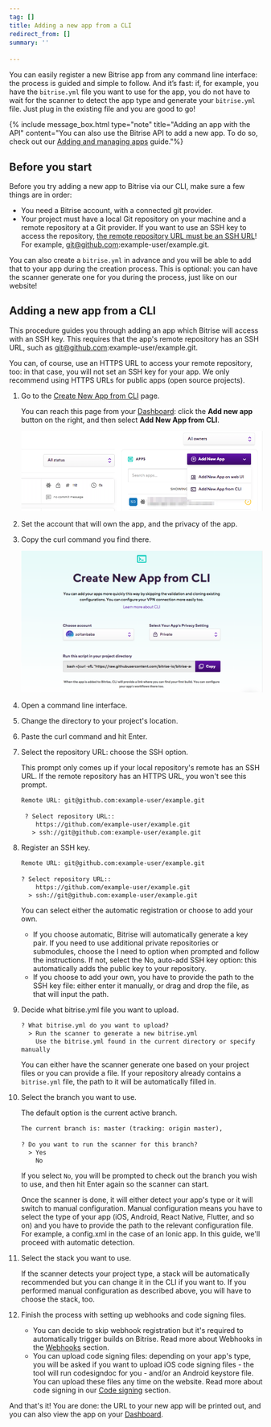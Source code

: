 ```yaml
---
tag: []
title: Adding a new app from a CLI
redirect_from: []
summary: ''

---
```

You can easily register a new Bitrise app from any command line interface: the process is guided and simple to follow. And it’s fast: if, for example, you have the `bitrise.yml` file you want to use for the app, you do not have to wait for the scanner to detect the app type and generate your `bitrise.yml` file. Just plug in the existing file and you are good to go!

{% include message_box.html type="note" title="Adding an app with the API" content="You can also use the Bitrise API to add a new app. To do so, check out our [Adding and managing apps](/api/adding-and-managing-apps/) guide."%}

## Before you start

Before you try adding a new app to Bitrise via our CLI, make sure a few things are in order:

* You need a Bitrise account, with a connected git provider.
* Your project must have a local Git repository on your machine and a remote repository at a Git provider. If you want to use an SSH key to access the repository, [the remote repository URL must be an SSH URL](https://help.github.com/en/articles/which-remote-url-should-i-use)! For example, git@github.com:example-user/example.git.

You can also create a `bitrise.yml` in advance and you will be able to add that to your app during the creation process. This is optional: you can have the scanner generate one for you during the process, just like on our website!

## Adding a new app from a CLI

This procedure guides you through adding an app which Bitrise will access with an SSH key. This requires that the app's remote repository has an SSH URL, such as git@github.com:example-user/example.git.

You can, of course, use an HTTPS URL to access your remote repository, too: in that case, you will not set an SSH key for your app. We only recommend using HTTPS URLs for public apps (open source projects).

 1. Go to the [Create New App from CLI](https://app.bitrise.io/dashboard/add-app-from-cli) page.

    You can reach this page from your [Dashboard](https://app.bitrise.io/dashboard/builds): click the **Add new app** button on the right, and then select **Add New App from CLI**.

    ![](/img/Bitrise_-_Mobile_Continuous_Integration_and_Delivery.png)
 2. Set the account that will own the app, and the privacy of the app.
 3. Copy the curl command you find there.

    ![](/img/Bitrise_-_Mobile_Continuous_Integration_and_Delivery-2.png)
 4. Open a command line interface.
 5. Change the directory to your project's location.
 6. Paste the curl command and hit Enter.
 7. Select the repository URL: choose the SSH option.

    This prompt only comes up if your local repository's remote has an SSH URL. If the remote repository has an HTTPS URL, you won't see this prompt.

        Remote URL: git@github.com:example-user/example.git
        
         ? Select repository URL::
           	https://github.com/example-user/example.git
           > ssh://git@github.com:example-user/example.git
 8. Register an SSH key.

        Remote URL: git@github.com:example-user/example.git
        
        ? Select repository URL::
            https://github.com/example-user/example.git
          > ssh://git@github.com:example-user/example.git

    You can select either the automatic registration or choose to add your own.
    * If you choose automatic, Bitrise will automatically generate a key pair. If you need to use additional private repositories or submodules, choose the I need to option when prompted and follow the instructions. If not, select the No, auto-add SSH key option: this automatically adds the public key to your repository.
    * If you choose to add your own, you have to provide the path to the SSH key file: either enter it manually, or drag and drop the file, as that will input the path.
 9. Decide what bitrise.yml file you want to upload.

        ? What bitrise.yml do you want to upload? 
          > Run the scanner to generate a new bitrise.yml
            Use the bitrise.yml found in the current directory or specify manually

    You can either have the scanner generate one based on your project files or you can provide a file. If your repository already contains a `bitrise.yml` file, the path to it will be automatically filled in.
10. Select the branch you want to use.

    The default option is the current active branch.

        The current branch is: master (tracking: origin master),
        
        ? Do you want to run the scanner for this branch?
          > Yes
            No

    If you select `No`, you will be prompted to check out the branch you wish to use, and then hit Enter again so the scanner can start.

    Once the scanner is done, it will either detect your app's type or it will switch to manual configuration. Manual configuration means you have to select the type of your app (iOS, Android, React Native, Flutter, and so on) and you have to provide the path to the relevant configuration file. For example, a config.xml in the case of an Ionic app. In this guide, we'll proceed with automatic detection.
11. Select the stack you want to use.

    If the scanner detects your project type, a stack will be automatically recommended but you can change it in the CLI if you want to. If you performed manual configuration as described above, you will have to choose the stack, too.
12. Finish the process with setting up webhooks and code signing files.
    * You can decide to skip webhook registration but it's required to automatically trigger builds on Bitrise. Read more about Webhooks in the [Webhooks](/webhooks/index/) section.
    * You can upload code signing files: depending on your app's type, you will be asked if you want to upload iOS code signing files - the tool will run codesigndoc for you - and/or an Android keystore file. You can upload these files any time on the website. Read more about code signing in our [Code signing](/code-signing/code-signing-index/) section.

And that's it! You are done: the URL to your new app will be printed out, and you can also view the app on your [Dashboard](app.bitrise.io/dashboard/).